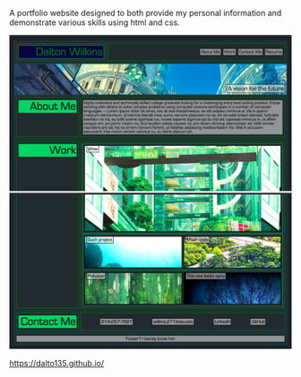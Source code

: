 A portfolio website designed to both provide my personal information and demonstrate various skills using html and css.

![Screenshot 1](https://github.com/dalto135/02-Homework/blob/main/Screen%20Shot%202021-02-06%20at%2011.25.09%20PM.png)
![Screenshot 1](https://github.com/dalto135/02-Homework/blob/main/Screen%20Shot%202021-02-06%20at%2011.25.20%20PM.png)

https://dalto135.github.io/